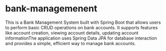# bank-managemenent
This is a Bank Management System built with Spring Boot that allows users to perform basic CRUD operations on bank accounts. It supports features like account creation, viewing account details, updating account informationThe application uses Spring Data JPA for database interaction and provides a simple, efficient way to manage bank accounts.
